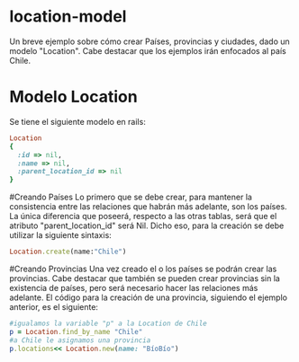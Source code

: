 # location-model
Un breve ejemplo sobre cómo crear Países, provincias y ciudades, dado un modelo "Location". Cabe destacar que los ejemplos irán enfocados al país Chile.
# Modelo Location
Se tiene el siguiente modelo en rails:<br />
```ruby
Location
{
  :id => nil,
  :name => nil,
  :parent_location_id => nil
}
```

#Creando Países
Lo primero que se debe crear, para mantener la consistencia entre las relaciones que habrán más adelante, son los países. La única diferencia que poseerá, respecto a las otras tablas, será que el atributo "parent_location_id" será Nil. Dicho eso, para la creación se debe utilizar la siguiente sintaxis:
```ruby
Location.create(name:"Chile")
```
#Creando Provincias
Una vez creado el o los países se podrán crear las provincias. Cabe destacar que también se pueden crear provincias sin la existencia de países, pero será necesario hacer las relaciones más adelante. El código para la creación de una provincia, siguiendo el ejemplo anterior, es el siguiente:
```ruby
#igualamos la variable "p" a la Location de Chile
p = Location.find_by_name "Chile"
#a Chile le asignamos una provincia
p.locations<< Location.new(name: "BíoBío")
```
